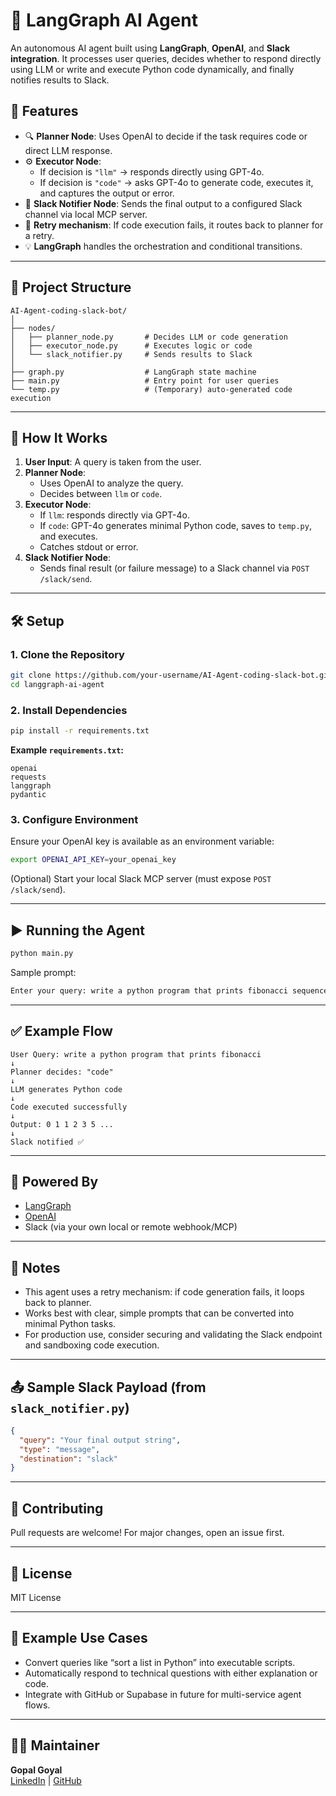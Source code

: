 
# 🤖 LangGraph AI Agent

An autonomous AI agent built using **LangGraph**, **OpenAI**, and **Slack integration**. It processes user queries, decides whether to respond directly using LLM or write and execute Python code dynamically, and finally notifies results to Slack.

## 🔧 Features

- 🔍 **Planner Node**: Uses OpenAI to decide if the task requires code or direct LLM response.
- ⚙️ **Executor Node**: 
  - If decision is `"llm"` → responds directly using GPT-4o.
  - If decision is `"code"` → asks GPT-4o to generate code, executes it, and captures the output or error.
- 💬 **Slack Notifier Node**: Sends the final output to a configured Slack channel via local MCP server.
- 🔁 **Retry mechanism**: If code execution fails, it routes back to planner for a retry.
- 💡 **LangGraph** handles the orchestration and conditional transitions.

---

## 📂 Project Structure

```
AI-Agent-coding-slack-bot/
│
├── nodes/
│   ├── planner_node.py       # Decides LLM or code generation
│   ├── executor_node.py      # Executes logic or code
│   └── slack_notifier.py     # Sends results to Slack
│
├── graph.py                  # LangGraph state machine
├── main.py                   # Entry point for user queries
└── temp.py                   # (Temporary) auto-generated code execution
```

---

## 🚀 How It Works

1. **User Input**: A query is taken from the user.
2. **Planner Node**:
   - Uses OpenAI to analyze the query.
   - Decides between `llm` or `code`.
3. **Executor Node**:
   - If `llm`: responds directly via GPT-4o.
   - If `code`: GPT-4o generates minimal Python code, saves to `temp.py`, and executes.
   - Catches stdout or error.
4. **Slack Notifier Node**:
   - Sends final result (or failure message) to a Slack channel via `POST /slack/send`.

---

## 🛠️ Setup

### 1. Clone the Repository

```bash
git clone https://github.com/your-username/AI-Agent-coding-slack-bot.git
cd langgraph-ai-agent
```

### 2. Install Dependencies

```bash
pip install -r requirements.txt
```

**Example `requirements.txt`:**

```text
openai
requests
langgraph
pydantic
```

### 3. Configure Environment

Ensure your OpenAI key is available as an environment variable:

```bash
export OPENAI_API_KEY=your_openai_key
```

(Optional) Start your local Slack MCP server (must expose `POST /slack/send`).

---

## ▶️ Running the Agent

```bash
python main.py
```

Sample prompt:

```bash
Enter your query: write a python program that prints fibonacci sequence
```

---

## ✅ Example Flow

```text
User Query: write a python program that prints fibonacci
↓
Planner decides: "code"
↓
LLM generates Python code
↓
Code executed successfully
↓
Output: 0 1 1 2 3 5 ...
↓
Slack notified ✅
```

---

## 🧠 Powered By

- [LangGraph](https://github.com/langchain-ai/langgraph)
- [OpenAI](https://platform.openai.com/)
- Slack (via your own local or remote webhook/MCP)

---

## 📌 Notes

- This agent uses a retry mechanism: if code generation fails, it loops back to planner.
- Works best with clear, simple prompts that can be converted into minimal Python tasks.
- For production use, consider securing and validating the Slack endpoint and sandboxing code execution.

---

## 📤 Sample Slack Payload (from `slack_notifier.py`)

```json
{
  "query": "Your final output string",
  "type": "message",
  "destination": "slack"
}
```

---

## 🤝 Contributing

Pull requests are welcome! For major changes, open an issue first.

---

## 📜 License

MIT License

---

## 🧪 Example Use Cases

- Convert queries like “sort a list in Python” into executable scripts.
- Automatically respond to technical questions with either explanation or code.
- Integrate with GitHub or Supabase in future for multi-service agent flows.

---

## 🙋‍♂️ Maintainer

**Gopal Goyal**  
[LinkedIn](https://www.linkedin.com/in/gopal-goyal-863981175/) | [GitHub](https://github.com/gopalgoyal2002)
